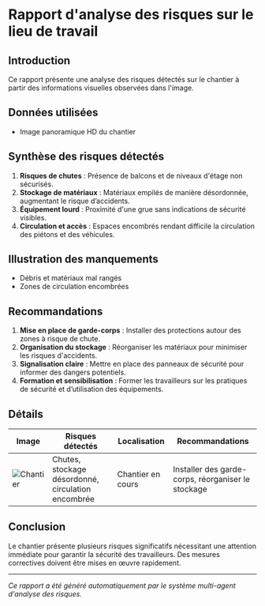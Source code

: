 # Rapport d'analyse des risques sur le lieu de travail

## Introduction
Ce rapport présente une analyse des risques détectés sur le chantier à partir des informations visuelles observées dans l'image.

## Données utilisées
- Image panoramique HD du chantier

## Synthèse des risques détectés
1. **Risques de chutes** : Présence de balcons et de niveaux d'étage non sécurisés.
2. **Stockage de matériaux** : Matériaux empilés de manière désordonnée, augmentant le risque d’accidents.
3. **Équipement lourd** : Proximité d'une grue sans indications de sécurité visibles.
4. **Circulation et accès** : Espaces encombrés rendant difficile la circulation des piétons et des véhicules.

## Illustration des manquements
- Débris et matériaux mal rangés
- Zones de circulation encombrées

## Recommandations
1. **Mise en place de garde-corps** : Installer des protections autour des zones à risque de chute.
2. **Organisation du stockage** : Réorganiser les matériaux pour minimiser les risques d'accidents.
3. **Signalisation claire** : Mettre en place des panneaux de sécurité pour informer des dangers potentiels.
4. **Formation et sensibilisation** : Former les travailleurs sur les pratiques de sécurité et d’utilisation des équipements.

## Détails
| Image                                      | Risques détectés                      | Localisation      | Recommandations                          |
|--------------------------------------------|---------------------------------------|-------------------|------------------------------------------|
| ![Chantier](https://via.placeholder.com/150) | Chutes, stockage désordonné, circulation encombrée | Chantier en cours | Installer des garde-corps, réorganiser le stockage |

## Conclusion
Le chantier présente plusieurs risques significatifs nécessitant une attention immédiate pour garantir la sécurité des travailleurs. Des mesures correctives doivent être mises en œuvre rapidement.

---
*Ce rapport a été généré automatiquement par le système multi-agent d'analyse des risques.*